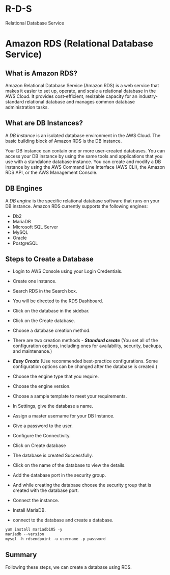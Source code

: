 # R-D-S
Relational Database Service
# Amazon RDS (Relational Database Service)

## What is  Amazon RDS?

Amazon Relational Database Service (Amazon RDS) is a web service that makes it easier to set up, operate, and scale a relational database in the AWS Cloud. It provides cost-efficient, resizable capacity for an industry-standard relational database and manages common database administration tasks.

## What are DB Instances?

A *DB instance* is an isolated database environment in the AWS Cloud. The basic building block of Amazon RDS is the DB instance.

Your DB instance can contain one or more user-created databases. You can access your DB instance by using the same tools and applications that you use with a standalone database instance. You can create and modify a DB instance by using the AWS Command Line Interface (AWS CLI), the Amazon RDS API, or the AWS Management Console.

## DB Engines

A *DB engine* is the specific relational database software that runs on your DB instance. Amazon RDS currently supports the following engines:

- Db2
- MariaDB
- Microsoft SQL Server
- MySQL
- Oracle
- PostgreSQL

## Steps to Create a Database

- Login to AWS Console using your Login Credentials.
- Create one instance.
- Search RDS in the Search box.
- You will be directed to the RDS Dashboard.


- Click on the database in the sidebar.
- Click on the Create database.


- Choose a database creation method.
- There are two creation methods - ***Standard create*** (You set all of the configuration options, including ones for availability, security, backups, and maintenance.)

 - ***Easy Create*** (Use recommended best-practice configurations. Some configuration options can be changed after the database is created.)


- Choose the engine type that you require.


- Choose the engine version.
- Choose a sample template to meet your requirements.


- In Settings, give the database a name.
- Assign a master username for your DB Instance.


- Give a password to the user.


- Configure the Connectivity.



- Click on Create database


- The database is created Successfully.


- Click on the name of the database to view the details.


- Add the database port in the security group.
- And while creating the database choose the security group that is created with the database port.
- Connect the instance.
- Install MariaDB.
- connect to the database and create a database.

```jsx
yum install mariadb105 -y
mariadb --version
mysql -h rdsendpoint -u username -p password
```


## Summary

Following these steps, we can create a database using RDS.
